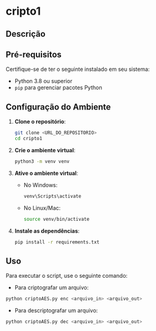 # cripto1

## Descrição

<!-- # Funcionamento da transposição:
# Texto: ATAQUENORTE
# Chave: LUA (ordem alfabética: A=1, L=2, U=3)

# L   U   A
# ----------
# A   T   A
# Q   U   E
# N   O   R
# T   E   X   (X = letra de enchimento)

# A = 1ª, L = 2ª, U = 3ª

# Coluna A: A E R X
# Coluna L: A Q N T
# Coluna U: T U O E

# Texto cifrado: AERXAQNTTUOE -->

## Pré-requisitos
Certifique-se de ter o seguinte instalado em seu sistema:
- Python 3.8 ou superior
- `pip` para gerenciar pacotes Python

## Configuração do Ambiente

1. **Clone o repositório**:
   ```sh
   git clone <URL_DO_REPOSITORIO>
   cd cripto1
    ```
2. **Crie o ambiente virtual**:
   ```sh
   python3 -m venv venv
   ```

3. **Ative o ambiente virtual**:
    - No Windows:
      ```sh
      venv\Scripts\activate
      ```
    - No Linux/Mac:
      ```sh
      source venv/bin/activate
      ```

4. **Instale as dependências**:
    ```sh
    pip install -r requirements.txt
    ```

## Uso
Para executar o script, use o seguinte comando:

- Para criptografar um arquivo:
```sh
python criptoAES.py enc <arquivo_in> <arquivo_out>
```
- Para descriptografar um arquivo:
```sh
python criptoAES.py dec <arquivo_in> <arquivo_out>
```

